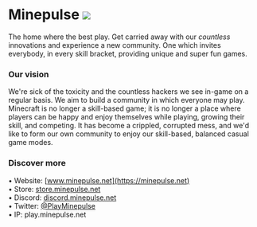 # Minepulse ![](https://img.shields.io/badge/Since_09/23/22-currently_postponed-dark-red)
The home where the best play. Get carried away with our _countless_ innovations and experience a new community. One which invites everybody, in every skill bracket, providing unique and super fun games.

### Our vision
We're sick of the toxicity and the countless hackers we see in-game on a regular basis. We aim to build a community in which everyone may play. Minecraft is no longer a skill-based game; it is no longer a place where players can be happy and enjoy themselves while playing, growing their skill, and competing. It has become a crippled, corrupted mess, and we'd like to form our own community to enjoy our skill-based, balanced casual game modes.

### Discover more
•  Website: [www.minepulse.net](https://minepulse.net)<br/>
•  Store: [store.minepulse.net](https://store.minepulse.net)<br/>
•  Discord: [discord.minepulse.net](https://discord.minepulse.net)<br/>
•  Twitter: [@PlayMinepulse](https://twitter.com/PlayMinepulse)<br/>
•  IP: play.minepulse.net
